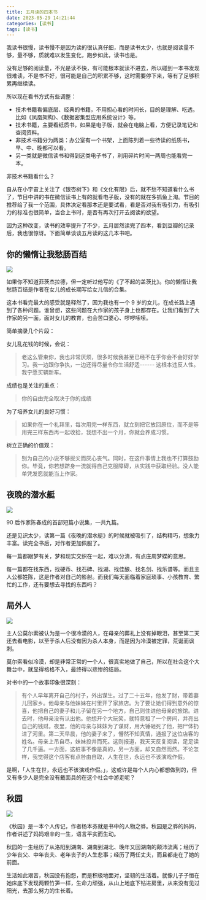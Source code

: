 ```yaml
---
title: 五月读的四本书
date: 2023-05-29 14:21:44
categories: [读书]
tags: [读书]
---
```


我读书很慢，读书慢不是因为读的很认真仔细，而是读书太少，也就是阅读量不够，量不够，质就难以发生变化，跑步如此，读书也是。
<!--more-->
没有足够的阅读量，不光是读不快，有可能根本就读不进去，所以碰到一本书发现很难读，不是书不好，很可能是自己的积累不够，这时需要停下来，等有了足够积累再继续读。

所以现在看书方式有些调整：

* 技术书籍看偏底层、经典的书籍，不用担心看的时间长，目的是理解、吃透。比如《凤凰架构》、《数据密集型应用系统设计》等。
* 技术书籍，主要看纸质书，如果是电子版，就会在电脑上看，方便记录笔记和查阅资料。
* 非技术书籍分为两类：办公室有一个书架，上面陈列着一些待读的纸质书，早、中、晚都可以看。
* 另一类就是微信读书和得到这类电子书了，利用碎片时间一两周也能看完一本。

非技术书籍看什么？

自从在小宇宙上关注了《银杏树下》和《文化有限》后，就不愁不知道看什么书了，节目中讲的书在微信读书上有的就看电子版，没有的就在多抓鱼上淘。节目的推荐给了我一个范围，具体决定看那本还是要试看，看是否对我有吸引力，有吸引力的标准也很简单，当合上书时，是否有再次打开去阅读的欲望。

因为这种改变，读书的效率提升了不少，五月居然读完了四本，看到豆瓣的记录后，我也很惊讶。下面简单谈谈五月读的这几本书吧。

## 你的懒惰让我愁肠百结

![](https://cdn.jsdelivr.net/gh/oec2003/hblog-images/img/202306191422616.webp)

如果你不知道菲茨杰拉德，但一定听过他写的《了不起的盖茨比》。你的懒惰让我愁肠百结是作者在女儿的成长期写给女儿信的合集。

这本书看完最大的感受就是释然了，因为我也有一个  9  岁的女儿，在成长路上遇到了各种问题。谁曾想，这些问题在大作家的孩子身上也都存在。让我们看到了大作家的另一面，面对女儿的教育，也会苦口婆心、啰啰嗦嗦。

简单摘录几个片段：

女儿乱花钱的时候，会说：

> 老这么管束你，我也非常厌烦，很多时候我甚至已经不在乎你会不会好好学习。我一边跟你争执，一边还得尽量令你生活舒适------ 这根本违反人性。我宁愿买辆新车。

成绩也是关注的重点：

> 你的自由完全取决于你的成绩

为了培养女儿的良好习惯：

> 如果你在一个礼拜里，每次用完一样东西，就立刻把它放回原位，而不是等用完三样东西再一起收拾，我想不出一个月，你就会养成习惯。

树立正确的价值观：

> 别为自己的小说不够拔尖而灰心丧气。同时，在这件事情上我也不打算鼓励你。毕竟，你若想跻身一流就得自己克服障碍，从实践中获取经验。没人能单凭发愿就能当上作家。



## 夜晚的潜水艇

![](https://cdn.jsdelivr.net/gh/oec2003/hblog-images/img/202306191422075.webp)

90 后作家陈春成的首部短篇小说集，一共九篇。

还是见识太少，读第一篇《夜晚的潜水艇》的时候就被吸引了，结构精巧，想象力丰富。读完全书后，对作者更加佩服了。

每一篇都跟梦有关，梦和现实交织在一起，难以分清，有点庄周梦蝶的意思。

每一篇都在找东西，找硬币、找石碑、找湖、找佳酿、找名剑、找乐谱等。而且主人公都姓陈，这是作者对自己的影射。而我们每天面临着家庭琐事、小孩教育、繁忙的工作，还有要想去寻找的东西吗？

## 局外人

![](https://cdn.jsdelivr.net/gh/oec2003/hblog-images/img/202306191422364.webp)

主人公莫尔索被认为是一个很冷漠的人，在母亲的葬礼上没有掉眼泪，甚至第二天还去看电影，以至于杀人后没有因为杀人本身，而是因为冷漠被定罪，荒诞而讽刺。

莫尔索看似冷漠，却是非常正常的一个人，很真实地做了自己，所以在社会这个大舞台中，就显得格格不入，最终得以悲惨的结局。

对书中的一个故事印象很深刻：

> 有个人早年离开自己的村子，外出谋生。过了二十五年，他发了财，带着妻儿回家乡。他母亲与他妹妹在村里开了家旅店。为了要让她们得到意外的惊喜，他把自己的妻子和儿子留在另一个地方，自己则住进他母亲的旅馆。进去时，他母亲没有认出他。他想开个大玩笑，就特意租了一个房间，并亮出自己的钱财。夜里，他的母亲与妹妹为了谋财，用大锤砸死了他，把尸体扔进了河里。第二天早晨，他的妻子来了，懵然不知真情，通报了这位店客的姓名。母亲上吊自尽，妹妹投井而死。这则报道，我天天反复阅读，足足读了几千遍。一方面，这桩事不像是真的，另一方面，却又自然而然。不论怎样，我觉得这个店客有点咎由自取，人生在世，永远也不该演戏作假。

是啊，「人生在世，永远也不该演戏作假。」，这或许是每个人内心都想做到的，但又有多少人是完全没有戴面具的在这个社会中游走呢？

## 秋园

![](https://cdn.jsdelivr.net/gh/oec2003/hblog-images/img/202306191422849.webp)

《秋园》是一本个人传记，作者杨本芬就是书中的人物之骅。秋园是之骅的妈妈，作者讲述了妈妈艰辛的一生，语言平实而生动。

秋园的一生经历了从洛阳到湖南、湖南到湖北、晚年又回湖南的颠沛流离；经历了少年丧父、中年丧夫、老年丧子的人生悲事；经历了两任丈夫，而且都走在了她的前面。

生活如此艰苦，秋园没有抱怨，而是积极地面对，坚韧的生活着。就像儿子子恒在她床底下发现两颗竹笋一样，生命力顽强，从山上地底下钻进房里，从来没有见过阳光，去那么努力的生长着。